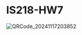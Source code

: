 # IS218-HW7
![QRCode_20241117203852](https://github.com/user-attachments/assets/75478275-63f5-4982-b18c-9679b3eb3215)
